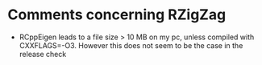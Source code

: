 # Comments concerning RZigZag

* RCppEigen leads to a file size > 10 MB on my pc, unless compiled with CXXFLAGS=-O3. However this does not seem to be the case in the release check
